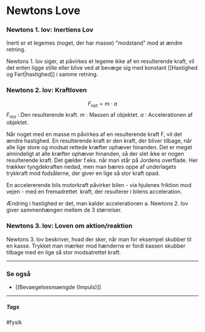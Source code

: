 # Newtons Love

### Newtons 1. lov: Inertiens Lov
Inerti er et legemes (noget, der har masse) "modstand" mod at ændre retning.

Newtons 1. lov siger, at påvirkes et legeme ikke af en resulterende kraft, vil det enten ligge stille eller blive ved at bevæge sig med konstant [[Hastighed og Fart|hastighed]] i samme retning.

### Newtons 2. lov: Kraftloven

$$F_{net} = m \cdot a$$
$F_{res}$ : Den resulterende kraft.
$m$ : Massen af objektet.
$a$ : Accelerationen af objektet.

Når noget med en masse m påvirkes af en resulterende kraft F, vil det ændre hastighed. En resulterende kraft er den kraft, der bliver tilbage, når alle lige store og modsat rettede kræfter ophæver hinanden. Det er meget almindeligt at alle kræfter ophæver hinanden, så der slet ikke er nogen resulterende kraft. Det gælder f.eks. når man står på Jordens overflade. Her trækker tyngdekraften nedad, men man bæres oppe af underlagets trykkraft mod fodsålerne, der giver en lige så stor kraft opad.  

En accelererende bils motorkraft påvirker bilen - via hjulenes friktion mod vejen - med en fremadrettet  kraft, der resulterer i bilens acceleration.

Ændring i hastighed er det, man kalder accelerationen a. Newtons 2. lov giver sammenhængen mellem de 3 størrelser.

### Newtons 3. lov: Loven om aktion/reaktion

Newtons 3. lov beskriver, hvad der sker, når man for eksempel skubber til en kasse. Trykket man mærker mod hænderne er fordi kassen skubber tilbage med en lige så stor modsatrettet kraft.



---

### Se også
- [[Bevaegelsesmaengde (Impuls)]]



---
##### Tags
#fysik 
